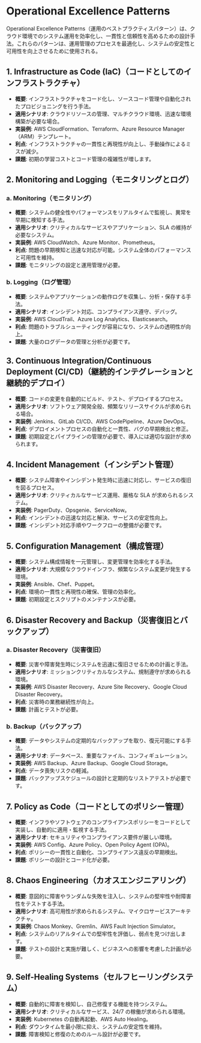 # Operational Excellence Patterns

Operational Excellence Patterns（運用のベストプラクティスパターン）は、クラウド環境でのシステム運用を効率化し、一貫性と信頼性を高めるための設計手法。これらのパターンは、運用管理のプロセスを最適化し、システムの安定性と可用性を向上させるために使用される。

## 1. **Infrastructure as Code (IaC)（コードとしてのインフラストラクチャ）**

- **概要**: インフラストラクチャをコード化し、ソースコード管理や自動化されたプロビジョニングを行う手法。
- **適用シナリオ**: クラウドリソースの管理、マルチクラウド環境、迅速な環境構築が必要な場合。
- **実装例**: AWS CloudFormation、Terraform、Azure Resource Manager（ARM）テンプレート。
- **利点**: インフラストラクチャの一貫性と再現性が向上し、手動操作によるミスが減少。
- **課題**: 初期の学習コストとコード管理の複雑性が増します。

## 2. **Monitoring and Logging（モニタリングとログ）**

### a. **Monitoring（モニタリング）**

- **概要**: システムの健全性やパフォーマンスをリアルタイムで監視し、異常を早期に検知する手法。
- **適用シナリオ**: クリティカルなサービスやアプリケーション、SLA の維持が必要なシステム。
- **実装例**: AWS CloudWatch、Azure Monitor、Prometheus。
- **利点**: 問題の早期検知と迅速な対応が可能。システム全体のパフォーマンスと可用性を維持。
- **課題**: モニタリングの設定と運用管理が必要。

### b. **Logging（ログ管理）**

- **概要**: システムやアプリケーションの動作ログを収集し、分析・保存する手法。
- **適用シナリオ**: インシデント対応、コンプライアンス遵守、デバッグ。
- **実装例**: AWS CloudTrail、Azure Log Analytics、Elasticsearch。
- **利点**: 問題のトラブルシューティングが容易になり、システムの透明性が向上。
- **課題**: 大量のログデータの管理と分析が必要です。

## 3. **Continuous Integration/Continuous Deployment (CI/CD)（継続的インテグレーションと継続的デプロイ）**

- **概要**: コードの変更を自動的にビルド、テスト、デプロイするプロセス。
- **適用シナリオ**: ソフトウェア開発全般、頻繁なリリースサイクルが求められる場合。
- **実装例**: Jenkins、GitLab CI/CD、AWS CodePipeline、Azure DevOps。
- **利点**: デプロイメントプロセスの自動化と一貫性、バグの早期検出と修正。
- **課題**: 初期設定とパイプラインの管理が必要で、導入には適切な設計が求められます。

## 4. **Incident Management（インシデント管理）**

- **概要**: システム障害やインシデント発生時に迅速に対応し、サービスの復旧を図るプロセス。
- **適用シナリオ**: クリティカルなサービス運用、厳格な SLA が求められるシステム。
- **実装例**: PagerDuty、Opsgenie、ServiceNow。
- **利点**: インシデントの迅速な対応と解決、サービスの安定性向上。
- **課題**: インシデント対応手順やワークフローの整備が必要です。

## 5. **Configuration Management（構成管理）**

- **概要**: システム構成情報を一元管理し、変更管理を効率化する手法。
- **適用シナリオ**: 大規模なクラウドインフラ、頻繁なシステム変更が発生する環境。
- **実装例**: Ansible、Chef、Puppet。
- **利点**: 環境の一貫性と再現性の確保、管理の効率化。
- **課題**: 初期設定とスクリプトのメンテナンスが必要。

## 6. **Disaster Recovery and Backup（災害復旧とバックアップ）**

### a. **Disaster Recovery（災害復旧）**

- **概要**: 災害や障害発生時にシステムを迅速に復旧させるための計画と手法。
- **適用シナリオ**: ミッションクリティカルなシステム、規制遵守が求められる環境。
- **実装例**: AWS Disaster Recovery、Azure Site Recovery、Google Cloud Disaster Recovery。
- **利点**: 災害時の業務継続性が向上。
- **課題**: 計画とテストが必要。

### b. **Backup（バックアップ）**

- **概要**: データやシステムの定期的なバックアップを取り、復元可能にする手法。
- **適用シナリオ**: データベース、重要なファイル、コンフィギュレーション。
- **実装例**: AWS Backup、Azure Backup、Google Cloud Storage。
- **利点**: データ喪失リスクの軽減。
- **課題**: バックアップスケジュールの設計と定期的なリストアテストが必要です。

## 7. **Policy as Code（コードとしてのポリシー管理）**

- **概要**: インフラやソフトウェアのコンプライアンスポリシーをコードとして実装し、自動的に適用・監視する手法。
- **適用シナリオ**: セキュリティやコンプライアンス要件が厳しい環境。
- **実装例**: AWS Config、Azure Policy、Open Policy Agent (OPA)。
- **利点**: ポリシーの一貫性と自動化、コンプライアンス違反の早期検出。
- **課題**: ポリシーの設計とコード化が必要。

## 8. **Chaos Engineering（カオスエンジニアリング）**

- **概要**: 意図的に障害やランダムな失敗を注入し、システムの堅牢性や耐障害性をテストする手法。
- **適用シナリオ**: 高可用性が求められるシステム、マイクロサービスアーキテクチャ。
- **実装例**: Chaos Monkey、Gremlin、AWS Fault Injection Simulator。
- **利点**: システムのリアルタイムでの堅牢性を評価し、弱点を見つけ出します。
- **課題**: テストの設計と実施が難しく、ビジネスへの影響を考慮した計画が必要。

## 9. **Self-Healing Systems（セルフヒーリングシステム）**

- **概要**: 自動的に障害を検知し、自己修復する機能を持つシステム。
- **適用シナリオ**: クリティカルなサービス、24/7 の稼働が求められる環境。
- **実装例**: Kubernetes の自動再起動、AWS Auto Healing。
- **利点**: ダウンタイムを最小限に抑え、システムの安定性を維持。
- **課題**: 障害検知と修復のためのルール設計が必要です。
